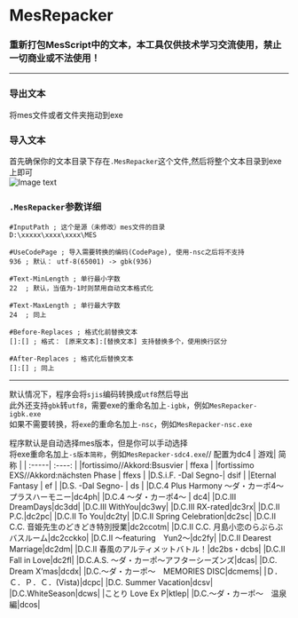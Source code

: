 # MesRepacker
### 重新打包MesScript中的文本，本工具仅供技术学习交流使用，禁止一切商业或不法使用！  
***
### 导出文本
将mes文件或者文件夹拖动到exe
### 导入文本
首先确保你的文本目录下存在`.MesRepacker`这个文件,然后将整个文本目录到exe上即可<br>
![Image text](https://github.com/cokkeijigen/MesRepacker/blob/master/picture.png)<br>

### `.MesRepacker`参数详细<br>
```
#InputPath ; 这个是源（未修改）mes文件的目录
D:\xxxxx\xxxx\xxxx\MES

#UseCodePage ; 导入需要转换的编码(CodePage), 使用-nsc之后将不支持
936 ; 默认： utf-8(65001) -> gbk(936)

#Text-MinLength ; 单行最小字数
22  ; 默认，当值为-1时则禁用自动文本格式化

#Text-MaxLength ; 单行最大字数
24  ; 同上

#Before-Replaces ; 格式化前替换文本
[]:[] ; 格式： [原来文本]:[替换文本] 支持替换多个，使用换行区分

#After-Replaces ; 格式化后替换文本
[]:[] ; 同上

```
***
默认情况下，程序会将`sjis`编码转换成`utf8`然后导出  
此外还支持`gbk`转`utf8`，需要exe的重命名加上`-igbk`，例如`MesRepacker-igbk.exe`  
如果不需要转换，将`exe`的重命名加上`-nsc`，例如`MesRepacker-nsc.exe`  

程序默认是自动选择mes版本，但是你可以手动选择  
将exe重命名加上`-s版本简称`，例如`MesRepacker-sdc4.exe`// 配置为dc4
| 游戏| 简称 | 
| :-----| :----: |
|fortissimo//Akkord:Bsusvier | ffexa |
|fortissimo EXS//Akkord:nächsten Phase | ffexs | 
|D.S.i.F. -Dal Segno-| dsif | 
|Eternal Fantasy | ef | 
|D.S. -Dal Segno- | ds | 
|D.C.4 Plus Harmony 〜ダ・カーポ4〜 プラスハーモニー|dc4ph|
|D.C.4 ～ダ・カーポ4～ | dc4|
|D.C.III DreamDays|dc3dd|
|D.C.III WithYou|dc3wy|
|D.C.III RX-rated|dc3rx|
|D.C.II P.C.|dc2pc|
|D.C.II To You|dc2ty|
|D.C.II Spring Celebration|dc2sc|
|D.C.II C.C. 音姫先生のどきどき特別授業|dc2ccotm|
|D.C.II C.C. 月島小恋のらぶらぶバスルーム|dc2cckko|
|D.C.II 〜featuring　Yun2〜|dc2fy|
|D.C.II Dearest Marriage|dc2dm|
|D.C.II 春風のアルティメットバトル！|dc2bs・dcbs|
|D.C.II Fall in Love|dc2fl|
|D.C.A.S. 〜ダ・カーポ〜アフターシーズンズ|dcas|
|D.C. Dream X’mas|dcdx|
|D.C.〜ダ・カーポ〜　MEMORIES DISC|dcmems|
|Ｄ．Ｃ．Ｐ．Ｃ．(Vista)|dcpc|
|D.C. Summer Vacation|dcsv|
|D.C.WhiteSeason|dcws|
|ことり Love Ex P|ktlep|
|D.C.〜ダ・カーポ〜　温泉編|dcos|
